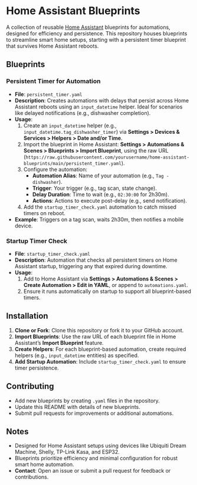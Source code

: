 # Home Assistant Blueprints

A collection of reusable [Home Assistant](https://www.home-assistant.io/) blueprints for automations, designed for efficiency and persistence. This repository houses blueprints to streamline smart home setups, starting with a persistent timer blueprint that survives Home Assistant reboots.

## Blueprints

### Persistent Timer for Automation
- **File**: `persistent_timer.yaml`
- **Description**: Creates automations with delays that persist across Home Assistant reboots using an `input_datetime` helper. Ideal for scenarios like delayed notifications (e.g., dishwasher completion).
- **Usage**:
  1. Create an `input_datetime` helper (e.g., `input_datetime.tag_dishwasher_timer`) via **Settings > Devices & Services > Helpers > Date and/or Time**.
  2. Import the blueprint in Home Assistant: **Settings > Automations & Scenes > Blueprints > Import Blueprint**, using the raw URL (`https://raw.githubusercontent.com/yourusername/home-assistant-blueprints/main/persistent_timer.yaml`).
  3. Configure the automation:
     - **Automation Alias**: Name of your automation (e.g., `Tag - dishwasher`).
     - **Trigger**: Your trigger (e.g., tag scan, state change).
     - **Delay Duration**: Time to wait (e.g., `02:30:00` for 2h30m).
     - **Actions**: Actions to execute post-delay (e.g., send notification).
  4. Add the `startup_timer_check.yaml` automation to catch missed timers on reboot.
- **Example**: Triggers on a tag scan, waits 2h30m, then notifies a mobile device.

### Startup Timer Check
- **File**: `startup_timer_check.yaml`
- **Description**: Automation that checks all persistent timers on Home Assistant startup, triggering any that expired during downtime.
- **Usage**:
  1. Add to Home Assistant via **Settings > Automations & Scenes > Create Automation > Edit in YAML**, or append to `automations.yaml`.
  2. Ensure it runs automatically on startup to support all blueprint-based timers.

## Installation

1. **Clone or Fork**: Clone this repository or fork it to your GitHub account.
2. **Import Blueprints**: Use the raw URL of each blueprint file in Home Assistant’s **Import Blueprint** feature.
3. **Create Helpers**: For each blueprint-based automation, create required helpers (e.g., `input_datetime` entities) as specified.
4. **Add Startup Automation**: Include `startup_timer_check.yaml` to ensure timer persistence.

## Contributing

- Add new blueprints by creating `.yaml` files in the repository.
- Update this README with details of new blueprints.
- Submit pull requests for improvements or additional automations.

## Notes

- Designed for Home Assistant setups using devices like Ubiquiti Dream Machine, Shelly, TP-Link Kasa, and ESP32.
- Blueprints prioritize efficiency and minimal configuration for robust smart home automation.
- **Contact**: Open an issue or submit a pull request for feedback or contributions.
